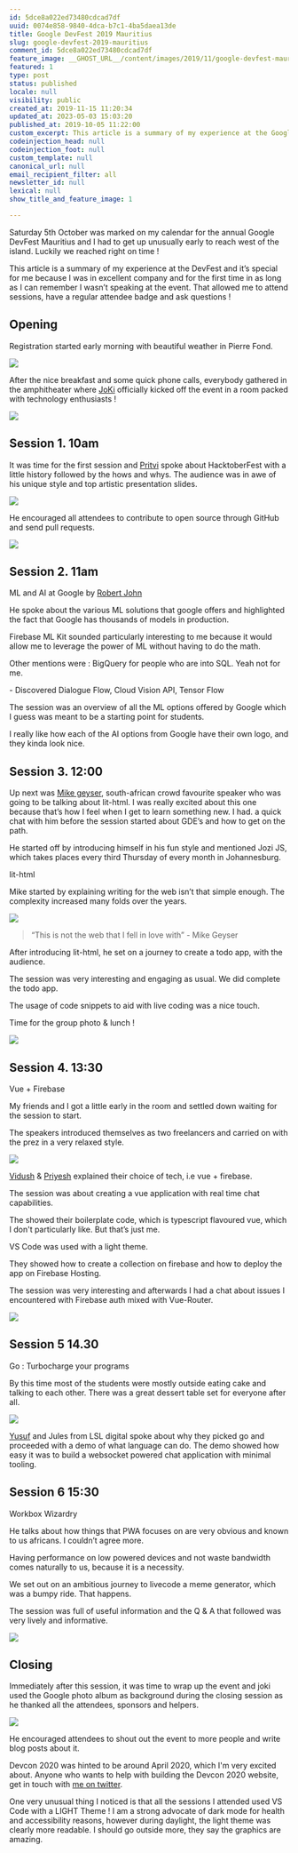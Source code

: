 ```yaml
---
id: 5dce8a022ed73480cdcad7df
uuid: 0074e858-9840-4dca-b7c1-4ba5daea13de
title: Google DevFest 2019 Mauritius
slug: google-devfest-2019-mauritius
comment_id: 5dce8a022ed73480cdcad7df
feature_image: __GHOST_URL__/content/images/2019/11/google-devfest-mauritius.jpg
featured: 1
type: post
status: published
locale: null
visibility: public
created_at: 2019-11-15 11:20:34
updated_at: 2023-05-03 15:03:20
published_at: 2019-10-05 11:22:00
custom_excerpt: This article is a summary of my experience at the Google DevFest in Mauritius
codeinjection_head: null
codeinjection_foot: null
custom_template: null
canonical_url: null
email_recipient_filter: all
newsletter_id: null
lexical: null
show_title_and_feature_image: 1

---
```


Saturday 5th October was marked on my calendar for the annual Google DevFest Mauritius and I had to get up unusually early to reach west of the island. Luckily we reached right on time !

This article is a summary of my experience at the DevFest and it’s special for me because I was in excellent company and for the first time in as long as I can remember I wasn’t speaking at the event. That allowed me to attend sessions, have a regular attendee badge and ask questions !

## Opening

Registration started early morning with beautiful weather in Pierre Fond.

![](__GHOST_URL__/content/images/2019/11/devfest-venue-morning.jpg)

After the nice breakfast and some quick phone calls, everybody gathered in the amphitheater where [JoKi](https://twitter.com/JKirstaetter) officially kicked off the event in a room packed with technology enthusiasts !

![](__GHOST_URL__/content/images/2019/11/devfest-2019-launch-1.jpg)

## Session 1. 10am

It was time for the first session and [Pritvi](https://twitter.com/zcoldplayer) spoke about HacktoberFest with a little history followed by the hows and whys. The audience was in awe of his unique style and top artistic presentation slides.

![](__GHOST_URL__/content/images/2019/11/hacktober-fest-presentation.jpg)

He encouraged all attendees to contribute to open source through GitHub and send pull requests.

![](__GHOST_URL__/content/images/2019/11/hacktoberfest-crowd.jpg)

## Session 2. 11am

ML and AI at Google by [Robert John](https://twitter.com/robert_thas)

He spoke about the various ML solutions that google offers and highlighted the fact that Google has thousands of models in production.

Firebase ML Kit sounded particularly interesting to me because it would allow me to leverage the power of ML without having to do the math.

Other mentions were : BigQuery for people who are into SQL. Yeah not for me.

\- Discovered Dialogue Flow, Cloud Vision API, Tensor Flow

The session was an overview of all the ML options offered by Google which I guess was meant to be a starting point for students.

I really like how each of the AI options from Google have their own logo, and they kinda look nice.

## Session 3. 12:00

Up next was [Mike geyser](https://twitter.com/mikegeyser), south-african crowd favourite speaker who was going to be talking about lit-html. I was really excited about this one because that’s how I feel when I get to learn something new. I had. a quick chat with him before the session started about GDE’s and how to get on the path.

He started off by introducing himself in his fun style and mentioned Jozi JS, which takes places every third Thursday of every month in Johannesburg.

lit-html

Mike started by explaining writing for the web isn’t that simple enough. The complexity increased many folds over the years.

![](__GHOST_URL__/content/images/2019/11/mike-geyser-explaining-the-web.jpg)

> “This is not the web that I fell in love with” - Mike Geyser

After introducing lit-html, he set on a journey to create a todo app, with the audience.

The session was very interesting and engaging as usual. We did complete the todo app.

The usage of code snippets to aid with live coding was a nice touch.

Time for the group photo & lunch !

![](__GHOST_URL__/content/images/2019/11/dev-fest-mauritius.jpg)

## Session 4. 13:30

Vue + Firebase

My friends and I got a little early in the room and settled down waiting for the session to start.

The speakers introduced themselves as two freelancers and carried on with the prez in a very relaxed style.

![](__GHOST_URL__/content/images/2019/11/vue-firebase-vidush-priyesh.jpg)

[Vidush](https://twitter.com/VHNamah) & [Priyesh](https://twitter.com/BaphometPrichi) explained their choice of tech, i.e vue + firebase.

The session was about creating a vue application with real time chat capabilities.

The showed their boilerplate code, which is typescript flavoured vue, which I don't particularly like. But that’s just me.

VS Code was used with a light theme.

They showed how to create a collection on firebase and how to deploy the app on Firebase Hosting.

The session was very interesting and afterwards I had a chat about issues I encountered with Firebase auth mixed with Vue-Router.

![](__GHOST_URL__/content/images/2019/11/cake-devfest.jpg)

## Session 5 14.30

Go : Turbocharge your programs

By this time most of the students were mostly outside eating cake and talking to each other. There was a great dessert table set for everyone after all.

![](__GHOST_URL__/content/images/2019/11/yusuf-jules-lsldigital-devfest.jpg)

[Yusuf](https://twitter.com/__fluxy__) and Jules from LSL digital spoke about why they picked go and proceeded with a demo of what language can do. The demo showed how easy it was to build a websocket powered chat application with minimal tooling.

## Session 6 15:30

Workbox Wizardry

He talks about how things that PWA focuses on are very obvious and known to us africans. I couldn’t agree more.

Having performance on low powered devices and not waste bandwidth comes naturally to us, because it is a necessity.

We set out on an ambitious journey to livecode a meme generator, which was a bumpy ride. That happens.

The session was full of useful information and the Q & A that followed was very lively and informative.

![](__GHOST_URL__/content/images/2019/11/t-rex-devfest.jpg)

## Closing

Immediately after this session, it was time to wrap up the event and joki used the Google photo album as background during the closing session as he thanked all the attendees, sponsors and helpers.

![](__GHOST_URL__/content/images/2019/11/devfest-mauritius-2019-closing.jpg)

He encouraged attendees to shout out the event to more people and write blog posts about it.

Devcon 2020 was hinted to be around April 2020, which I'm very excited about. Anyone who wants to help with building the Devcon 2020 website, get in touch with [me on twitter](https://twitter.com/__Sun__).

One very unusual thing I noticed is that all the sessions I attended used VS Code with a LIGHT Theme ! I am a strong advocate of dark mode for health and accessibility reasons, however during daylight, the light theme was clearly more readable. I should go outside more, they say the graphics are amazing.